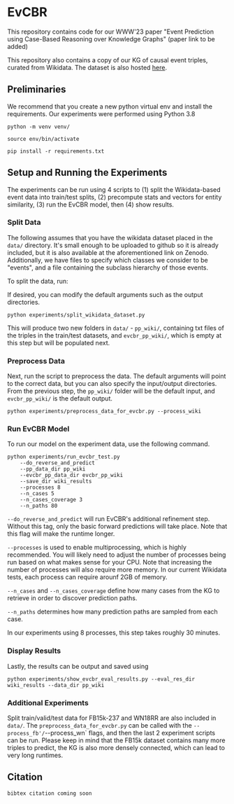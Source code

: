 # EvCBR
This repository contains code for our WWW'23 paper "Event Prediction using Case-Based Reasoning over
Knowledge Graphs" (paper link to be added)

This repository also contains a copy of our KG of causal event triples, curated from Wikidata. 
The dataset is also hosted [here](https://zenodo.org/record/7196049#.Y0jVi9fMKUk).

## Preliminaries

We recommend that you create a new python virtual env and install the requirements. Our 
experiments were performed using Python 3.8

`python -m venv venv/`

`source env/bin/activate` 

`pip install -r requirements.txt`

## Setup and Running the Experiments

The experiments can be run using 4 scripts to (1) split the Wikidata-based event data into
train/test splits, (2) precompute stats and vectors for entity similarity, (3) run the 
EvCBR model, then (4) show results.

### Split Data

The following assumes that you have the wikidata dataset placed in the `data/` directory.
It's small enough to be uploaded to github so it is already included, but it is also available
at the aforementioned link on Zenodo. Additionally, we have files to specify which classes we
consider to be "events", and a file containing the subclass hierarchy of those events.

To split the data, run:

If desired, you can modify the default arguments such as the output directories. 

`python experiments/split_wikidata_dataset.py`

This will produce two new folders in `data/` - `pp_wiki/`, containing txt files of the 
triples in the train/test datasets, and `evcbr_pp_wiki/`, which is empty at this step but 
will be populated next.

### Preprocess Data

Next, run the script to preprocess the data. The default arguments will point to the correct
data, but you can also specify the input/output directories. From the previous step, the `pp_wiki/`
folder will be the default input, and `evcbr_pp_wiki/` is the default output.

`python experiments/preprocess_data_for_evcbr.py --process_wiki`

### Run EvCBR Model

To run our model on the experiment data, use the following command.

```
python experiments/run_evcbr_test.py 
    --do_reverse_and_predict 
    --pp_data_dir pp_wiki 
    --evcbr_pp_data_dir evcbr_pp_wiki 
    --save_dir wiki_results 
    --processes 8
    --n_cases 5 
    --n_cases_coverage 3 
    --n_paths 80
```

`--do_reverse_and_predict` will run EvCBR's additional refinement step. Without this tag, only the basic forward 
predictions will take place. Note that this flag will make the runtime longer.

`--processes` is used to enable multiprocessing, which is highly recommended. You will likely need
to adjust the number of processes being run based on what makes sense for your CPU.
Note that increasing the number of processes will also require more memory. In our current Wikidata tests,
each process can require arounf 2GB of memory.

`--n_cases` and `--n_cases_coverage` define how many cases from the KG to retrieve in order to
discover prediction paths.

`--n_paths` determines how many prediction paths are sampled from each case.

In our experiments using 8 processes, this step takes roughly 30 minutes.

### Display Results

Lastly, the results can be output and saved using 

`python experiments/show_evcbr_eval_results.py --eval_res_dir wiki_results --data_dir pp_wiki`

### Additional Experiments

Split train/valid/test data for FB15k-237 and WN18RR are also included in `data/`.
The `preprocess_data_for_evcbr.py` can be called with the `--process_fb'/`--process_wn` flags, and then
the last 2 experiment scripts can be run.
Please keep in mind that the FB15k dataset contains many more triples to predict, the KG is also more
densely connected, which can lead to very long runtimes.

## Citation

`bibtex citation coming soon`
